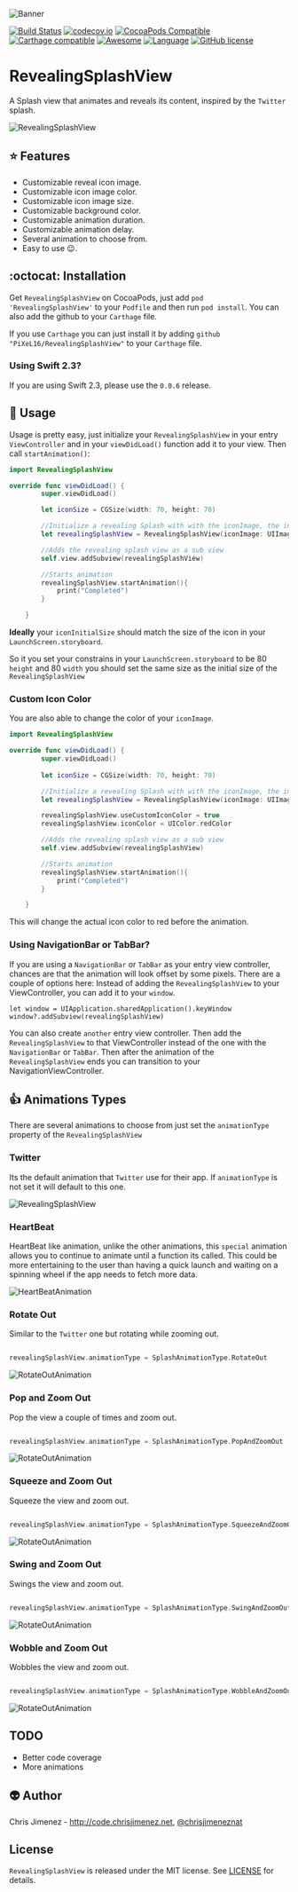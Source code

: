 ![Banner](/Web/banner.png)

[![Build Status](https://travis-ci.org/PiXeL16/RevealingSplashView.svg?branch=master)](https://travis-ci.org/PiXeL16/RevealingSplashView/) [![codecov.io](https://codecov.io/github/PiXeL16/RevealingSplashView/coverage.svg?branch=master)](https://codecov.io/github/PiXeL16/RevealingSplashView?branch=master) [![CocoaPods Compatible](https://img.shields.io/cocoapods/v/RevealingSplashView.svg)](https://img.shields.io/cocoapods/v/RevealingSplashView.svg) [![Carthage compatible](https://img.shields.io/badge/Carthage-compatible-4BC51D.svg?style=flat)](https://github.com/Carthage/Carthage) [![Awesome](https://cdn.rawgit.com/sindresorhus/awesome/d7305f38d29fed78fa85652e3a63e154dd8e8829/media/badge.svg)](https://github.com/matteocrippa/awesome-swift) [![Language](https://img.shields.io/badge/language-Swift%203.0-orange.svg)](https://swift.org) [![GitHub license](https://img.shields.io/badge/license-MIT-blue.svg)](https://raw.githubusercontent.com/PiXeL16/RevealingSplashView/master/LICENSE)

# RevealingSplashView
A Splash view that animates and reveals its content, inspired by the `Twitter` splash.

![RevealingSplashView](/Web/revealingSplashView.gif)

:star: Features
---
* Customizable reveal icon image.
* Customizable icon image color.
* Customizable icon image size.
* Customizable background color.
* Customizable animation duration.
* Customizable animation delay.
* Several animation to choose from.
* Easy to use :wink:.

:octocat: Installation
---
Get `RevealingSplashView` on CocoaPods, just add `pod 'RevealingSplashView'` to your `Podfile` and then run `pod install`. You can also add the github to your `Carthage` file.

If you use `Carthage` you can just install it by adding `github "PiXeL16/RevealingSplashView"` to your `Carthage` file.

### Using Swift 2.3?
If you are using Swift 2.3, please use the `0.0.6` release.

:metal: Usage
---
Usage is pretty easy, just initialize your `RevealingSplashView` in your entry `ViewController` and in your `viewDidLoad()` function add it to your view. Then call `startAnimation()`:

```swift
import RevealingSplashView

override func viewDidLoad() {
        super.viewDidLoad()

        let iconSize = CGSize(width: 70, height: 70)

        //Initialize a revealing Splash with with the iconImage, the initial size and the background color
        let revealingSplashView = RevealingSplashView(iconImage: UIImage(named: "twitterLogo")!,iconInitialSize: iconSize, backgroundColor: UIColor(red:0.11, green:0.56, blue:0.95, alpha:1.0))

        //Adds the revealing splash view as a sub view
        self.view.addSubview(revealingSplashView)

        //Starts animation
        revealingSplashView.startAnimation(){
            print("Completed")
        }

    }
```

**Ideally** your `iconInitialSize` should match the size of the icon in your `LaunchScreen.storyboard`.

So it you set your constrains in your `LaunchScreen.storyboard` to be 80 `height` and 80 `width` you should set the same size as the initial size of the `RevealingSplashView`

### Custom Icon Color
You are also able to change the color of your `iconImage`.

```swift
import RevealingSplashView

override func viewDidLoad() {
        super.viewDidLoad()
        
        let iconSize = CGSize(width: 70, height: 70)

        //Initialize a revealing Splash with with the iconImage, the initial size and the background color
        let revealingSplashView = RevealingSplashView(iconImage: UIImage(named: "twitterLogo")!,iconInitialSize: iconSize, backgroundColor: UIColor(red:0.11, green:0.56, blue:0.95, alpha:1.0))

        revealingSplashView.useCustomIconColor = true
        revealingSplashView.iconColor = UIColor.redColor

        //Adds the revealing splash view as a sub view
        self.view.addSubview(revealingSplashView)

        //Starts animation
        revealingSplashView.startAnimation(){
            print("Completed")
        }

    }
```
This will change the actual icon color to red before the animation.

### Using NavigationBar or TabBar?
If you are using a `NavigationBar` or `TabBar` as your entry view controller, chances are that the animation will look offset by some pixels.
There are a couple of options here:
Instead of adding the `RevealingSplashView` to your ViewController, you can add it to your `window`.
```
let window = UIApplication.sharedApplication().keyWindow
window?.addSubview(revealingSplashView)
```

You can also create `another` entry view controller. Then add the `RevealingSplashView` to that ViewController instead of the one with the `NavigationBar` or `TabBar`.
Then after the animation of the `RevealingSplashView` ends you can transition to your NavigationViewController.


:thumbsup: Animations Types
----
There are several animations to choose from just set the `animationType` property of the `RevealingSplashView`

### Twitter

Its the default animation that `Twitter` use for their app. If `animationType` is not set it will default to this one.

![RevealingSplashView](/Web/revealingSplashView.gif)

### HeartBeat
HeartBeat like animation, unlike the other animations, this `special` animation allows you to continue to animate until a function its called.
This could be more entertaining to the user than having a quick launch and waiting on a spinning wheel if the app needs to fetch more data.

![HeartBeatAnimation](/Web/heartBeat.gif)

### Rotate Out

Similar to the `Twitter` one but rotating while zooming out.

```swift

revealingSplashView.animationType = SplashAnimationType.RotateOut
```
![RotateOutAnimation](/Web/rotateAndZoomOut.gif)

### Pop and Zoom Out

Pop the view a couple of times and zoom out.

```swift

revealingSplashView.animationType = SplashAnimationType.PopAndZoomOut
```
![RotateOutAnimation](/Web/popAndZoomOut.gif)

### Squeeze and Zoom Out

Squeeze the view and zoom out.

```swift

revealingSplashView.animationType = SplashAnimationType.SqueezeAndZoomOut
```
![RotateOutAnimation](/Web/squeezeAndZoomOut.gif)

### Swing and Zoom Out

Swings the view and zoom out.

```swift

revealingSplashView.animationType = SplashAnimationType.SwingAndZoomOut
```
![RotateOutAnimation](/Web/swingAndZoomOut.gif)

### Wobble and Zoom Out

Wobbles the view and zoom out.

```swift

revealingSplashView.animationType = SplashAnimationType.WobbleAndZoomOut
```
![RotateOutAnimation](/Web/wobbleAndZoomOut.gif)

TODO
-----
* Better code coverage
* More animations

:alien: Author
------
Chris Jimenez - http://code.chrisjimenez.net, [@chrisjimeneznat](http://twitter.com/chrisjimeneznat)

## License
`RevealingSplashView` is released under the MIT license. See [LICENSE](https://github.com/pixel16/RevealingSplashView/blob/master/LICENSE) for details.
